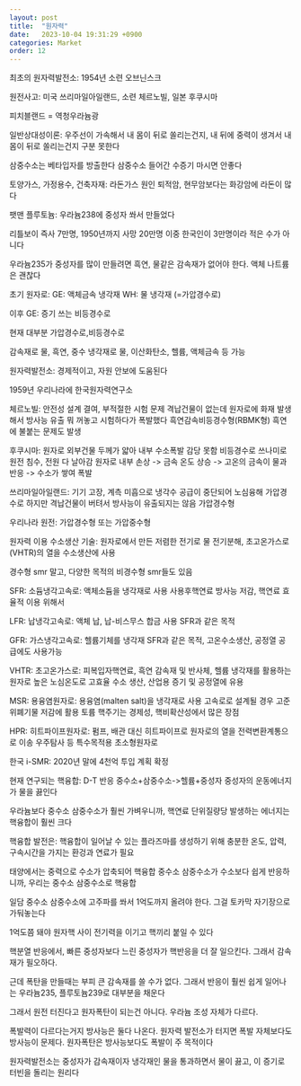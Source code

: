 ```yaml
---
layout: post
title:  "원자력"
date:   2023-10-04 19:31:29 +0900
categories: Market
order: 12
---
```


최초의 원자력발전소: 1954년 소련 오브닌스크

원전사고: 미국 쓰리마일아일랜드, 소련 체르노빌, 일본 후쿠시마

피치블랜드 = 역청우라늄광

일반상대성이론: 우주선이 가속해서 내 몸이 뒤로 쏠리는건지, 내 뒤에 중력이 생겨서 내 몸이 뒤로 쏠리는건지 구분 못한다

삼중수소는 베타입자를 방출한다
삼중수소 들어간 수증기 마시면 안좋다

토양가스, 가정용수, 건축자재: 라돈가스 원인
퇴적암, 현무암보다는 화강암에 라돈이 많다

팻맨 플루토늄: 우라늄238에 중성자 쏴서 만들었다

리틀보이 즉사 7만명, 1950년까지 사망 20만명
이중 한국인이 3만명이라 적은 수가 아니다

우라늄235가 중성자를 많이 만들려면 흑연, 물같은 감속재가 없어야 한다. 액체 나트륨은 괜찮다

초기 원자로:
GE: 액체금속 냉각재
WH: 물 냉각재 (=가압경수로)

이후 GE: 증기 쓰는 비등경수로

현재 대부분 가압경수로,비등경수로

감속재로 물, 흑연, 중수
냉각재로 물, 이산화탄소, 헬륨, 액체금속 등 가능

원자력발전소: 경제적이고, 자원 안보에 도움된다

1959년 우리나라에 한국원자력연구소

체르노빌: 안전성 설계 결여, 부적절한 시험 문제
격납건물이 없는데 원자로에 화재 발생해서 방사능 유출
뭐 꺼놓고 시험하다가 폭발했다
흑연감속비등경수형(RBMK형)
흑연에 불붙는 문제도 발생

후쿠시마: 원자로 외부건물 두께가 얇아 내부 수소폭발 감당 못함
비등경수로
쓰나미로 원전 침수, 전원 다 날아감
원자로 내부 손상 -> 금속 온도 상승 -> 고온의 금속이 물과 반응 -> 수소가 쌓여 폭발



쓰리마일아일랜드: 기기 고장, 계측 미흡으로 냉각수 공급이 중단되어 노심융해
가압경수로
하지만 격납건물이 버텨서 방사능이 유출되지는 않음
가압경수형

우리나라 원전: 가압경수형 또는 가압중수형

원자력 이용 수소생산 기술:
원자로에서 만든 저렴한 전기로 물 전기분해,
초고온가스로(VHTR)의 열을 수소생산에 사용

경수형 smr 말고, 다양한 목적의 비경수형 smr들도 있음

SFR: 소듐냉각고속로: 액체소듐을 냉각재로 사용
사용후핵연료 방사능 저감, 핵연료 효율적 이용 위해서

LFR: 납냉각고속로: 액체 납, 납-비스무스 합금 사용
SFR과 같은 목적

GFR: 가스냉각고속로: 헬륨기체를 냉각재
SFR과 같은 목적,
고온수소생산, 공정열 공급에도 사용가능

VHTR: 초고온가스로: 피복입자핵연료, 흑연 감속재 및 반사체, 헬륨 냉각재를 활용하는 원자로
높은 노심온도로 고효율 수소 생산, 산업용 증기 및 공정열에 유용

MSR: 용융염원자로: 용융염(malten salt)을 냉각재로 사용
고속로로 설계될 경우 고준위폐기물 저감에 활용
토륨 핵주기는 경제성, 핵비확산성에서 많은 장점

HPR: 히트파이프원자로: 펌프, 배관 대신 히트파이프로 원자로의 열을 전력변환계통으로 이송
우주탐사 등 특수목적용 초소형원자로

한국 i-SMR: 2020년 말에 4천억 투입 계획 확정

현재 연구되는 핵융합: D-T 반응
중수소+삼중수소->헬륨+중성자
중성자의 운동에너지가 물을 끓인다

우라늄보다 중수소 삼중수소가 훨씬 가벼우니까, 핵연료 단위질량당 발생하는 에너지는 핵융합이 훨씬 크다

핵융합 발전은: 핵융합이 일어날 수 있는 플라즈마를 생성하기 위해 충분한 온도, 압력, 구속시간을 가지는 환겅과 연료가 필요

태양에서는 중력으로 수소가 압축되어 핵융합
중수소 삼중수소가 수소보다 쉽게 반응하니까, 우리는 중수소 삼중수소로 핵융합

일담 중수소 삼중수소에 고주파를 쏴서 1억도까지 올려야 한다. 그걸 토카막 자기장으로 가둬놓는다

1억도쯤 돼야 원자핵 사이 전기력을 이기고 핵끼리 붙일 수 있다


핵분열 반응에서, 빠른 중성자보다 느린 중성자가 핵반응을 더 잘 일으킨다. 그래서 감속재가 필오하다.

근데 폭탄을 만들때는 부피 큰 감속재를 쓸 수가 없다. 그래서 반응이 훨씬 쉽게 일어나는 우라늄235, 플루토늄239로 대부분을 채운다

그래서 원전 터진다고 원자폭탄이 되는건 아니다. 우라늄 조성 자체가 다르다.

폭발력이 다르다는거지 방사능은 둘다 나온다. 원자력 발전소가 터지면 폭발 자체보다도 방사능이 문제다.
원자폭탄은 방사능보다도 폭발이 주 목적이다

원자력발전소는 중성자가 감속재이자 냉각재인 물을 통과하면서 물이 끓고, 이 증기로 터빈을 돌리는 원리다